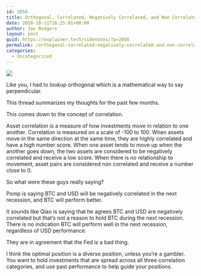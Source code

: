 ```yaml
---
id: 2056
title: Orthogonal, Correlated, Negatively Correlated, and Non Correlated
date: 2018-10-11T16:25:01+00:00
author: Joe Rodgers
layout: post
guid: https://explainer.tech/sidenotes/?p=2056
permalink: /orthogonal-correlated-negatively-correlated-and-non-correlated/
categories:
  - Uncategorized
---
```

<img class="posthaven-gallery-image posthaven-medium-only" src="https://i2.wp.com/phaven-prod.s3.amazonaws.com/files/image_part/asset/2149230/oQALWbuYyLxJdnVSJVtwHjQJ4_E/medium_correlation.PNG?resize=417%2C1391&#038;ssl=1" data-posthaven-state="processed" data-medium-src="https://i2.wp.com/phaven-prod.s3.amazonaws.com/files/image_part/asset/2149230/oQALWbuYyLxJdnVSJVtwHjQJ4_E/medium_correlation.PNG?resize=417%2C1391&#038;ssl=1" data-medium-width="417" data-medium-height="1391" data-large-src="https://phaven-prod.s3.amazonaws.com/files/image_part/asset/2149230/oQALWbuYyLxJdnVSJVtwHjQJ4_E/large_correlation.PNG" data-large-width="417" data-large-height="1391" data-thumb-src="https://phaven-prod.s3.amazonaws.com/files/image_part/asset/2149230/oQALWbuYyLxJdnVSJVtwHjQJ4_E/thumb_correlation.PNG" data-thumb-width="200" data-thumb-height="200" data-xlarge-src="https://phaven-prod.s3.amazonaws.com/files/image_part/asset/2149230/oQALWbuYyLxJdnVSJVtwHjQJ4_E/xlarge_correlation.PNG" data-xlarge-width="417" data-xlarge-height="1391" data-orig-src="https://phaven-prod.s3.amazonaws.com/files/image_part/asset/2149230/oQALWbuYyLxJdnVSJVtwHjQJ4_E/correlation.PNG" data-orig-width="417" data-orig-height="1391" data-posthaven-id="2149230" data-recalc-dims="1" />

Like you, I had to lookup orthogonal which is a mathematical way to say perpendicular.

This thread summarizes my thoughts for the past few months.

This comes down to the concept of correlation.

Asset correlation is a measure of how investments move in relation to one another. Correlation is measured on a scale of -100 to 100. When assets move in the same direction at the same time, they are highly correlated and have a high number score. When one asset tends to move up when the another goes down, the two assets are considered to be negatively correlated and receive a low score. When there is no relationship to movement, asset pairs are considered non correlated and receive a number close to 0.

So what were these guys really saying?

Pomp is saying BTC and USD will be negatively correlated in the next recession, and BTC will perform better.

It sounds like Qiao is saying that he agrees BTC and USD are negatively correlated but that&#8217;s not a reason to hold BTC during the next recession. There is no indication BTC will perform well in the next recession, regardless of USD performance.

They are in agreement that the Fed is a bad thing.

I think the optimal position is a diverse position, unless you&#8217;re a gambler. You want to hold investments that are spread across all three correlation categories, and use past performance to help guide your positions.